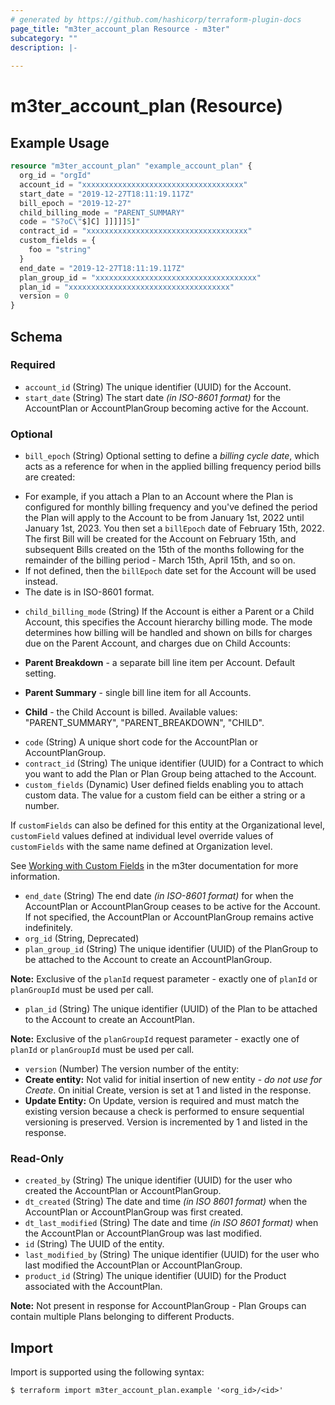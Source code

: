 ```yaml
---
# generated by https://github.com/hashicorp/terraform-plugin-docs
page_title: "m3ter_account_plan Resource - m3ter"
subcategory: ""
description: |-
  
---
```


# m3ter_account_plan (Resource)



## Example Usage

```terraform
resource "m3ter_account_plan" "example_account_plan" {
  org_id = "orgId"
  account_id = "xxxxxxxxxxxxxxxxxxxxxxxxxxxxxxxxxxxx"
  start_date = "2019-12-27T18:11:19.117Z"
  bill_epoch = "2019-12-27"
  child_billing_mode = "PARENT_SUMMARY"
  code = "S?oC\"$]C] ]]]]]5]"
  contract_id = "xxxxxxxxxxxxxxxxxxxxxxxxxxxxxxxxxxxx"
  custom_fields = {
    foo = "string"
  }
  end_date = "2019-12-27T18:11:19.117Z"
  plan_group_id = "xxxxxxxxxxxxxxxxxxxxxxxxxxxxxxxxxxxx"
  plan_id = "xxxxxxxxxxxxxxxxxxxxxxxxxxxxxxxxxxxx"
  version = 0
}
```

<!-- schema generated by tfplugindocs -->
## Schema

### Required

- `account_id` (String) The unique identifier (UUID) for the Account.
- `start_date` (String) The start date *(in ISO-8601 format)* for the AccountPlan or AccountPlanGroup becoming active for the Account.

### Optional

- `bill_epoch` (String) Optional setting to define a *billing cycle date*, which acts as a reference for when in the applied billing frequency period bills are created:
* For example, if you attach a Plan to an Account where the Plan is configured for monthly billing frequency and you've defined the period the Plan will apply to the Account to be from January 1st, 2022 until January 1st, 2023. You then set a `billEpoch` date of February 15th, 2022. The first Bill will be created for the Account on February 15th, and subsequent Bills created on the 15th of the months following for the remainder of the billing period - March 15th, April 15th, and so on.
* If not defined, then the `billEpoch` date set for the Account will be used instead.
* The date is in ISO-8601 format.
- `child_billing_mode` (String) If the Account is either a Parent or a Child Account, this specifies the Account hierarchy billing mode. The mode determines how billing will be handled and shown on bills for charges due on the Parent Account, and charges due on Child Accounts:

* **Parent Breakdown** - a separate bill line item per Account. Default setting.

* **Parent Summary** - single bill line item for all Accounts.

* **Child** - the Child Account is billed.
Available values: "PARENT_SUMMARY", "PARENT_BREAKDOWN", "CHILD".
- `code` (String) A unique short code for the AccountPlan or AccountPlanGroup.
- `contract_id` (String) The unique identifier (UUID) for a Contract to which you want to add the Plan or Plan Group being attached to the Account.
- `custom_fields` (Dynamic) User defined fields enabling you to attach custom data. The value for a custom field can be either a string or a number.

If `customFields` can also be defined for this entity at the Organizational level, `customField` values defined at individual level override values of `customFields` with the same name defined at Organization level.

See [Working with Custom Fields](https://www.m3ter.com/docs/guides/creating-and-managing-products/working-with-custom-fields) in the m3ter documentation for more information.
- `end_date` (String) The end date *(in ISO-8601 format)* for when the AccountPlan or AccountPlanGroup ceases to be active for the Account. If not specified, the AccountPlan or AccountPlanGroup remains active indefinitely.
- `org_id` (String, Deprecated)
- `plan_group_id` (String) The unique identifier (UUID) of the PlanGroup to be attached to the Account to create an AccountPlanGroup.

**Note:** Exclusive of the `planId` request parameter - exactly one of `planId` or `planGroupId` must be used per call.
- `plan_id` (String) The unique identifier (UUID) of the Plan to be attached to the Account to create an AccountPlan.

**Note:** Exclusive of the `planGroupId` request parameter - exactly one of `planId` or `planGroupId` must be used per call.
- `version` (Number) The version number of the entity:
- **Create entity:** Not valid for initial insertion of new entity - *do not use for Create*. On initial Create, version is set at 1 and listed in the response.
- **Update Entity:**  On Update, version is required and must match the existing version because a check is performed to ensure sequential versioning is preserved. Version is incremented by 1 and listed in the response.

### Read-Only

- `created_by` (String) The unique identifier (UUID) for the user who created the AccountPlan or AccountPlanGroup.
- `dt_created` (String) The date and time *(in ISO 8601 format)* when the AccountPlan or AccountPlanGroup was first created.
- `dt_last_modified` (String) The date and time *(in ISO 8601 format)* when the AccountPlan or AccountPlanGroup was last modified.
- `id` (String) The UUID of the entity.
- `last_modified_by` (String) The unique identifier (UUID) for the user who last modified the AccountPlan or AccountPlanGroup.
- `product_id` (String) The unique identifier (UUID) for the Product associated with the AccountPlan.

**Note:** Not present in response for AccountPlanGroup - Plan Groups can contain multiple Plans belonging to different Products.

## Import

Import is supported using the following syntax:

```shell
$ terraform import m3ter_account_plan.example '<org_id>/<id>'
```
